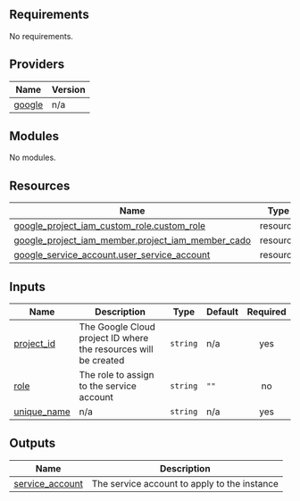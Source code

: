 <!-- BEGIN_TF_DOCS -->
## Requirements

No requirements.

## Providers

| Name | Version |
|------|---------|
| <a name="provider_google"></a> [google](#provider\_google) | n/a |

## Modules

No modules.

## Resources

| Name | Type |
|------|------|
| [google_project_iam_custom_role.custom_role](https://registry.terraform.io/providers/hashicorp/google/latest/docs/resources/project_iam_custom_role) | resource |
| [google_project_iam_member.project_iam_member_cado](https://registry.terraform.io/providers/hashicorp/google/latest/docs/resources/project_iam_member) | resource |
| [google_service_account.user_service_account](https://registry.terraform.io/providers/hashicorp/google/latest/docs/resources/service_account) | resource |

## Inputs

| Name | Description | Type | Default | Required |
|------|-------------|------|---------|:--------:|
| <a name="input_project_id"></a> [project\_id](#input\_project\_id) | The Google Cloud project ID where the resources will be created | `string` | n/a | yes |
| <a name="input_role"></a> [role](#input\_role) | The role to assign to the service account | `string` | `""` | no |
| <a name="input_unique_name"></a> [unique\_name](#input\_unique\_name) | n/a | `string` | n/a | yes |

## Outputs

| Name | Description |
|------|-------------|
| <a name="output_service_account"></a> [service\_account](#output\_service\_account) | The service account to apply to the instance |
<!-- END_TF_DOCS -->